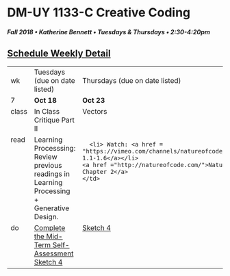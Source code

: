 # DM-UY 1133-C Creative Coding
##### Fall 2018 • Katherine Bennett • Tuesdays & Thursdays • 2:30-4:20pm  

## [Schedule Weekly Detail](Calendar.md) 

<table>
<tr>
<td>wk</td>
<td>Tuesdays (due on date listed)</td>
<td>Thursdays (due on date listed)</td>
</tr>
<!-- dates -->
<tr>
  <td valign="top">7</td>
  <td valign="top" width="48%"><strong>Oct 18</strong></td>
  <td valign="top" width="48%"><strong>Oct 23</strong></td>
</tr>
<!-- class -->
<tr>
	<td valign="top">class</td>
	<!-- day Tues -->
	<td valign="top" width="48%">
	In Class Critique Part II <br>	
	</td>
	<!-- day Thurs -->
	<td valign="top" width="48%">
		Vectors <br>		
	</td>
<!-- homework -->
<tr>
  <td valign="top">read</td>
  	<!-- day Tues -->
  	<td valign="top"> 
	Learning Processsing: Review previous readings in Learning Processing + Generative Design. 
	</td>
  	<!-- day Thurs -->
  	<td valign="top"> 
  	
      <li> Watch: <a href = "https://vimeo.com/channels/natureofcode/page:1">Vectors 1.1-1.6</a></li>
    <a href ="http://natureofcode.com/">Nature of Code: READ Chapter 2</a>
  	</td>
 </tr>
 <!-- do -->
<tr>
  <td valign = "top">do</td>
	<!-- day Tues -->
 	<td valign = "top"> 
  <a href = "Self_Assessment.md">Complete the Mid-Term Self-Assessment</a><br>	
  <a href = "Sketch_4.md"> Sketch 4 </a> <br>	
 	</td>
  	<!-- day Thurs -->
  	<td valign = "top">
  	<a href = "Sketch_4.md"> Sketch 4 </a> <br>  
  	</td>	
</tr>
</table>
